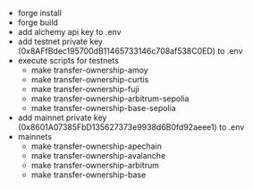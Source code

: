 - forge install
- forge build
- add alchemy api key to .env
- add testnet private key (0x8AFfBdec195700dB11465733146c708af538C0ED) to .env
- execute scripts for testnets
    - make transfer-ownership-amoy
    - make transfer-ownership-curtis
    - make transfer-ownership-fuji
    - make transfer-ownership-arbitrum-sepolia
    - make transfer-ownership-base-sepolia
- add mainnet private key (0x8601A07385FbD135627373e9938d6B0fd92aeee1) to .env
- mainnets
    - make transfer-ownership-apechain
    - make transfer-ownership-avalanche
    - make transfer-ownership-arbitrum
    - make transfer-ownership-base
